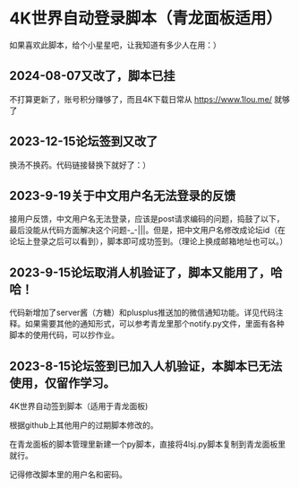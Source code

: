 # 4K世界自动登录脚本（青龙面板适用）
如果喜欢此脚本，给个小星星吧，让我知道有多少人在用：）

## 2024-08-07又改了，脚本已挂
不打算更新了，账号积分赚够了，而且4K下载日常从 https://www.1lou.me/  就够了

## 2023-12-15论坛签到又改了
换汤不换药。代码链接替换下就好了：）

## 2023-9-19关于中文用户名无法登录的反馈
接用户反馈，中文用户名无法登录，应该是post请求编码的问题，捣鼓了以下，最后没能从代码方面解决这个问题-_-|||。但是，把中文用户名修改成论坛id（在论坛上登录之后可以看到），脚本即可成功签到。（理论上换成邮箱地址也可以。）

## 2023-9-15论坛取消人机验证了，脚本又能用了，哈哈！
代码新增加了server酱（方糖）和plusplus推送加的微信通知功能。详见代码注释。如果需要其他的通知形式，可以参考青龙里那个notify.py文件，里面有各种脚本的使用代码，可以抄作业。

## 2023-8-15论坛签到已加入人机验证，本脚本已无法使用，仅留作学习。

 4K世界自动签到脚本（适用于青龙面板)
 
 根据github上其他用户的过期脚本修改的。
 
 在青龙面板的脚本管理里新建一个py脚本，直接将4lsj.py脚本复制到青龙面板里就行。
 
 记得修改脚本里的用户名和密码。
